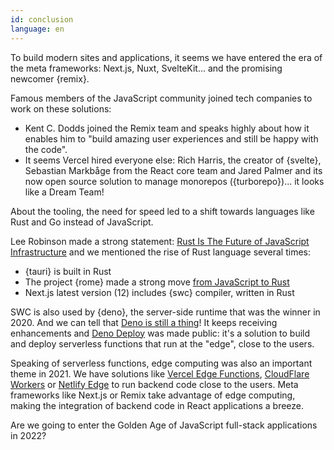 ```yaml
---
id: conclusion
language: en
---
```


To build modern sites and applications, it seems we have entered the era of the meta frameworks: Next.js, Nuxt, SvelteKit... and the promising newcomer {remix}.

Famous members of the JavaScript community joined tech companies to work on these solutions:

- Kent C. Dodds joined the Remix team and speaks highly about how it enables him to "build amazing user experiences and still be happy with the code".
- It seems Vercel hired everyone else: Rich Harris, the creator of {svelte}, Sebastian Markbåge from the React core team and Jared Palmer and its now open source solution to manage monorepos ({turborepo})... it looks like a Dream Team!

About the tooling, the need for speed led to a shift towards languages like Rust and Go instead of JavaScript.

Lee Robinson made a strong statement: [Rust Is The Future of JavaScript Infrastructure](https://leerob.io/blog/rust) and we mentioned the rise of Rust language several times:

- {tauri} is built in Rust
- The project {rome} made a strong move [from JavaScript to Rust](https://rome.tools/blog/2021/09/21/rome-will-be-rewritten-in-rust)
- Next.js latest version (12) includes {swc} compiler, written in Rust

SWC is also used by {deno}, the server-side runtime that was the winner in 2020. And we can tell that [Deno is still a thing](https://blog.bitsrc.io/is-deno-still-a-thing-a-look-at-the-status-of-the-node-killer-884d47981d09)! It keeps receiving enhancements and [Deno Deploy](https://deno.com/deploy/docs) was made public: it's a solution to build and deploy serverless functions that run at the "edge", close to the users.

Speaking of serverless functions, edge computing was also an important theme in 2021. We have solutions like [Vercel Edge Functions](https://vercel.com/docs/concepts/functions/edge-functions), [CloudFlare Workers](https://workers.cloudflare.com/) or [Netlify Edge](https://www.netlify.com/products/edge/edge-handlers/) to run backend code close to the users. Meta frameworks like Next.js or Remix take advantage of edge computing, making the integration of backend code in React applications a breeze.

Are we going to enter the Golden Age of JavaScript full-stack applications in 2022?

